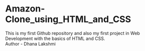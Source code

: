 # Amazon-Clone_using_HTML_and_CSS
This is my first Github repository and also my first project in Web Development with the basics of HTML and CSS.
<br>
Author - Dhana Lakshmi
